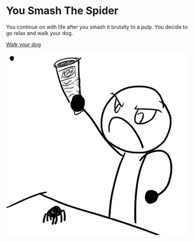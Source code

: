 # You Smash The Spider

You continue on with life after you smash it brutally to a pulp. You decide to go relax and walk your dog.

[Walk your dog](walkDog.md)

![smash](smash.gif)